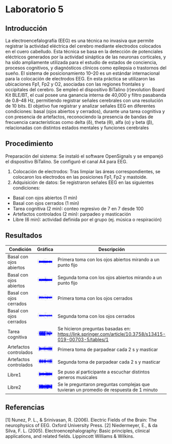 # Laboratorio 5

## Introducción
La electroencefalografía (EEG) es una técnica no invasiva que permite registrar la actividad eléctrica del cerebro mediante electrodos colocados en el cuero cabelludo. Esta técnica se basa en la detección de potenciales eléctricos generados por la actividad sináptica de las neuronas corticales, y ha sido ampliamente utilizada para el estudio de estados de conciencia, procesos cognitivos, y diagnósticos clínicos como epilepsia o trastornos del sueño.
El sistema de posicionamiento 10–20 es un estándar internacional para la colocación de electrodos EEG. En esta práctica se utilizaron las ubicaciones Fp1, Fp2 y O2, asociadas con las regiones frontales y occipitales del cerebro. Se empleó el dispositivo BiTalino (r)evolution Board Kit BLE/BT, el cual posee una ganancia interna de 40,000 y filtro pasabanda de 0.8–48 Hz, permitiendo registrar señales cerebrales con una resolución de 10 bits.
El objetivo fue registrar y analizar señales EEG en diferentes condiciones: basal (ojos abiertos y cerrados), durante una tarea cognitiva y con presencia de artefactos, reconociendo la presencia de bandas de frecuencia características como delta (δ), theta (θ), alfa (α) y beta (β), relacionadas con distintos estados mentales y funciones cerebrales

## Procedimiento
Preparación del sistema: Se instaló el software OpenSignals y se emparejó el dispositivo BiTalino. Se configuró el canal A4 para EEG.

1. Colocación de electrodos: Tras limpiar las áreas correspondientes, se colocaron los electrodos en las posiciones Fp1, Fp2 y mastoide. 
2. Adquisición de datos: Se registraron señales EEG en las siguientes condiciones:
  - Basal con ojos abiertos (1 min)
  - Basal con ojos cerrados (1 min)
  - Tarea cognitiva (2 min): conteo regresivo de 7 en 7 desde 100
  - Artefactos controlados (2 min): parpadeo y masticación
  - Libre (6 min): actividad definida por el grupo (ej. música o respiración)

## Resultados
| Condición | Gráfica | Descripción |
| --------- | ------- | ----------- |
| Basal con ojos abiertos | ![EEG](visualized/basal1eegv1.png) | Primera toma con los ojos abiertos mirando a un punto fijo |
| Basal con ojos abiertos | ![EEG](visualized/basal1eegv2.png) | Segunda toma con los ojos abiertos mirando a un punto fijo |
| Basal con ojos cerrados | ![EEG](visualized/basal2eegv1.png) | Primera toma con los ojos cerrados |
| Basal con ojos cerrados | ![EEG](visualized/basal2eegv2.png) | Segunda toma con los ojos cerrados |
| Tarea cognitiva | ![EEG](visualized/Plano1eeg.png) | Se hicieron preguntas basadas en: https://link.springer.com/article/10.3758/s13415-019-00703-5/tables/1 |
| Artefactos controlados | ![EEG](visualized/artefacteegv1.png) | Primera toma de parpadear cada 2 s y masticar |
| Artefactos controlados | ![EEG](visualized/artefacteegv2.png) | Segunda toma de parpadear cada 2 s y masticar |
| Libre1 | ![EEG](visualized/librev1eeg.png) | Se puso al participante a escuchar distintos generos musicales |
| Libre2 | ![EEG](visualized/librev2eeg.png) | Se le preguntaron preguntas complejas que tuvieran un promedio de respuesta de 1 minuto |

## Referencias
[1] Nunez, P. L., & Srinivasan, R. (2006). Electric Fields of the Brain: The neurophysics of EEG. Oxford University Press.
[2] Niedermeyer, E., & da Silva, F. L. (2005). Electroencephalography: Basic principles, clinical applications, and related fields. Lippincott Williams & Wilkins.

